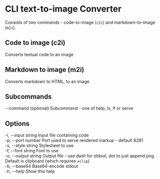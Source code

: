 CLI text-to-image Converter
===========================

Consists of two commands - code-to-image (`c2i`) and markdown-to-image (`m2i`).


Code to image (c2i)
-------------------

  Converts textual code to an image


Markdown to image (m2i)
-----------------------

  Converts markdown to HTML, to an image
  

Subcommands
-----------

  --command (optional)   Subcommand - one of help, ls, lf or serve
  

Options
-------

  -i, --input string    Input file containing code  
  -p, --port number     Port used to serve rendered markup - default 8281  
  -s, --style string    Stylesheet to use  
  -f, --font string     Font to use  
  -o, --output string   Output file - use dash for stdout, dot to just append png. Default is clipboard (which requires `xclip`)  
  -b, --base64          Base64-encode stdout  
  -h, --help            Show this help  

